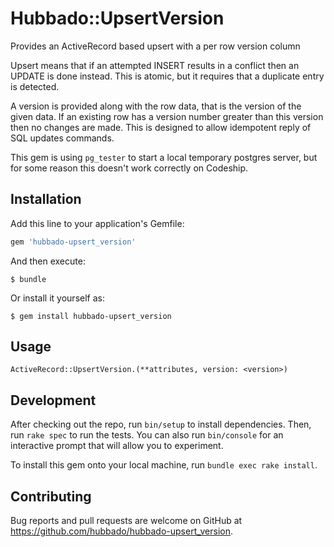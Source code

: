 # Hubbado::UpsertVersion

Provides an ActiveRecord based upsert with a per row version column

Upsert means that if an attempted INSERT results in a conflict then an UPDATE is done instead. This is atomic, but it requires that a duplicate entry is detected.

A version is provided along with the row data, that is the version of the given data. If an existing row has a version number greater than this version then no changes are made. This is designed to allow idempotent reply of SQL updates commands.

This gem is using `pg_tester` to start a local temporary postgres server, but for some reason this doesn't work correctly on Codeship.

## Installation

Add this line to your application's Gemfile:

```ruby
gem 'hubbado-upsert_version'
```

And then execute:

    $ bundle

Or install it yourself as:

    $ gem install hubbado-upsert_version

## Usage

`ActiveRecord::UpsertVersion.(**attributes, version: <version>)`

## Development

After checking out the repo, run `bin/setup` to install dependencies. Then, run `rake spec` to run the tests. You can also run `bin/console` for an interactive prompt that will allow you to experiment.

To install this gem onto your local machine, run `bundle exec rake install`.

## Contributing

Bug reports and pull requests are welcome on GitHub at https://github.com/hubbado/hubbado-upsert_version.
